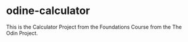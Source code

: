 # odine-calculator
This is the Calculator Project from the Foundations Course from the The Odin Project.
